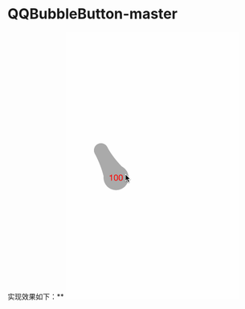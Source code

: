 # QQBubbleButton-master
实现效果如下：**
![image](https://github.com/Come-Mile/QQBubbleButton/blob/master/QQBubbleButton/images/bubble.gif)
